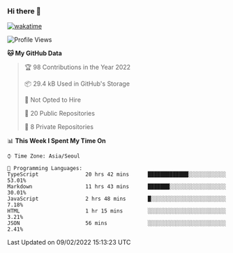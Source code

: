 ### Hi there 👋

[![wakatime](https://wakatime.com/badge/user/cc103395-6d91-4d18-9f3a-af4992ad4b0d.svg)](https://wakatime.com/@cc103395-6d91-4d18-9f3a-af4992ad4b0d)

<!--START_SECTION:waka-->
![Profile Views](http://img.shields.io/badge/Profile%20Views-125-blue)

**🐱 My GitHub Data** 

> 🏆 98 Contributions in the Year 2022
 > 
> 📦 29.4 kB Used in GitHub's Storage 
 > 
> 🚫 Not Opted to Hire
 > 
> 📜 20 Public Repositories 
 > 
> 🔑 8 Private Repositories  
 > 
📊 **This Week I Spent My Time On** 

```text
⌚︎ Time Zone: Asia/Seoul

💬 Programming Languages: 
TypeScript               20 hrs 42 mins      █████████████░░░░░░░░░░░░   53.01% 
Markdown                 11 hrs 43 mins      ███████░░░░░░░░░░░░░░░░░░   30.01% 
JavaScript               2 hrs 48 mins       █░░░░░░░░░░░░░░░░░░░░░░░░   7.18% 
HTML                     1 hr 15 mins        ░░░░░░░░░░░░░░░░░░░░░░░░░   3.21% 
JSON                     56 mins             ░░░░░░░░░░░░░░░░░░░░░░░░░   2.41%

```


 Last Updated on 09/02/2022 15:13:23 UTC
<!--END_SECTION:waka-->
